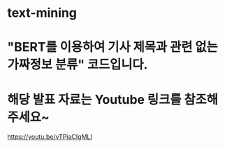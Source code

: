 # text-mining
# "BERT를 이용하여 기사 제목과 관련 없는 가짜정보 분류" 코드입니다.
# 해당 발표 자료는 Youtube 링크를 참조해주세요~
https://youtu.be/vTPjaCIgMLI

